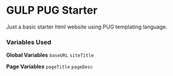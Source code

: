 # GULP PUG Starter

Just a basic starter html website using PUG templating language.

### Variables Used

**Global Variables**
`baseURL`
`siteTitle`

**Page Variables**
`pageTitle`
`pageDesc`
